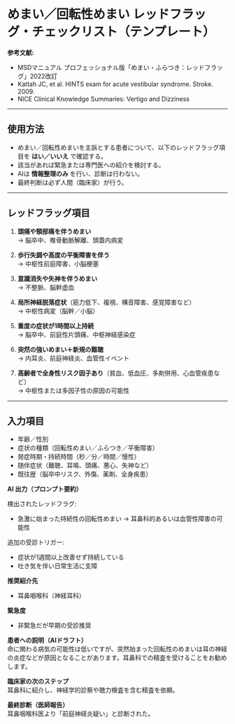 # めまい／回転性めまい レッドフラッグ・チェックリスト（テンプレート）

**参考文献:**  
- MSDマニュアル プロフェッショナル版「めまい・ふらつき：レッドフラッグ」2022改訂  
- Kattah JC, et al. HINTS exam for acute vestibular syndrome. Stroke. 2009.  
- NICE Clinical Knowledge Summaries: Vertigo and Dizziness  

---

## 使用方法
- めまい／回転性めまいを主訴とする患者について、以下のレッドフラッグ項目を **はい／いいえ** で確認する。  
- 該当があれば緊急または専門医への紹介を検討する。  
- AIは **情報整理のみ** を行い、診断は行わない。  
- 最終判断は必ず人間（臨床家）が行う。  

---

## レッドフラッグ項目

1. **頭痛や頸部痛を伴うめまい**  
   → 脳卒中、椎骨動脈解離、頭蓋内病変  

2. **歩行失調や高度の平衡障害を伴う**  
   → 中枢性前庭障害、小脳梗塞  

3. **意識消失や失神を伴うめまい**  
   → 不整脈、脳幹虚血  

4. **局所神経脱落症状**（筋力低下、複視、構音障害、感覚障害など）  
   → 中枢性病変（脳幹／小脳）  

5. **重度の症状が1時間以上持続**  
   → 脳卒中、前庭性片頭痛、中枢神経感染症  

6. **突然の強いめまい＋新規の難聴**  
   → 内耳炎、前庭神経炎、血管性イベント  

7. **高齢者で全身性リスク因子あり**（貧血、低血圧、多剤併用、心血管疾患など）  
   → 中枢性または多因子性の原因の可能性  

---

## 入力項目
- 年齢／性別  
- 症状の種類（回転性めまい／ふらつき／平衡障害）  
- 発症時期・持続時間（秒／分／時間／慢性）  
- 随伴症状（難聴、耳鳴、頭痛、悪心、失神など）  
- 既往歴（脳卒中リスク、外傷、薬剤、全身疾患）  


**AI 出力（プロンプト要約）**

検出されたレッドフラグ:
- 急激に始まった持続性の回転性めまい → 耳鼻科的あるいは血管性障害の可能性  

追加の受診トリガー:
- 症状が1週間以上改善せず持続している  
- 吐き気を伴い日常生活に支障  

**推奨紹介先**  
- 耳鼻咽喉科（神経耳科）  

**緊急度**  
- 非緊急だが早期の受診推奨  

**患者への説明（AIドラフト）**  
命に関わる病気の可能性は低いですが、突然始まった回転性のめまいは耳の神経の炎症などが原因となることがあります。耳鼻科での精査を受けることをお勧めします。  

**臨床家の次のステップ**  
耳鼻科に紹介し、神経学的診察や聴力検査を含む精査を依頼。  

**最終診断（医師報告）**  
耳鼻咽喉科医より「前庭神経炎疑い」と診断された。  
